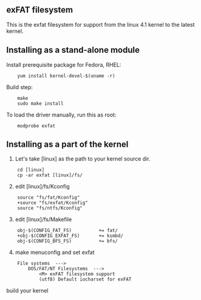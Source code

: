 ## exFAT filesystem 
This is the exfat filesystem for support from the linux 4.1 kernel
to the latest kernel. 

## Installing as a stand-alone module

Install prerequisite package for Fedora, RHEL:
```
	yum install kernel-devel-$(uname -r)
```

Build step:
```
	make
	sudo make install
```

To load the driver manually, run this as root:
```
	modprobe exfat
```


## Installing as a part of the kernel

1. Let's take [linux] as the path to your kernel source dir.
```
	cd [linux]
	cp -ar exfat [linux]/fs/
```

2. edit [linux]/fs/Kconfig
```
	source "fs/fat/Kconfig"
	+source "fs/exfat/Kconfig"
	source "fs/ntfs/Kconfig"
```

3. edit [linux]/fs/Makefile
```
	obj-$(CONFIG_FAT_FS)          += fat/
	+obj-$(CONFIG_EXFAT_FS)       += ksmbd/
	obj-$(CONFIG_BFS_FS)          += bfs/
```
4. make menuconfig and set exfat
```
	File systems  --->
		DOS/FAT/NT Filesystems  --->
			<M> exFAT filesystem support
			(utf8) Default iocharset for exFAT
```

build your kernel
